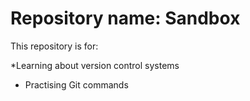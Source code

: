 # Repository name: Sandbox

This repository is for:

*Learning about version control systems
* Practising Git commands
